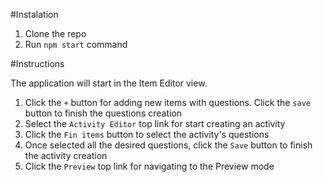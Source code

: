 #Instalation

1) Clone the repo
2) Run `npm start` command

#Instructions

The application will start in the Item Editor view. 

1) Click the `+` button for adding new items with questions. Click the `save` button to finish the questions creation
2) Select the `Activity Editor` top link for start creating an activity
3) Click the `Fin items` button to select the activity's questions
4) Once selected all the desired questions, click the `Save` button to finish the activity creation
5) Click the `Preview` top link for navigating to the Preview mode
